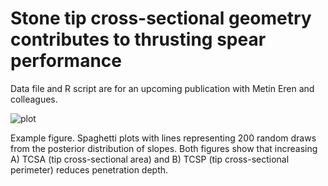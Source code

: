 # Stone tip cross-sectional geometry contributes to thrusting spear performance

Data file and R script are for an upcoming publication with Metin Eren and colleagues.

![plot](https://github.com/user-attachments/assets/5ac65fd1-8c47-4330-8de8-ed4a58c6ec39)

Example figure. Spaghetti plots with lines representing 200 random draws from the posterior distribution of slopes. Both figures show that increasing A) TCSA (tip cross-sectional area) and B) TCSP (tip cross-sectional perimeter) reduces penetration depth.
